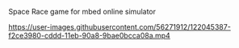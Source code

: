 Space Race game for mbed online simulator

https://user-images.githubusercontent.com/56271912/122045387-f2ce3980-cddd-11eb-90a8-9bae0bcca08a.mp4
